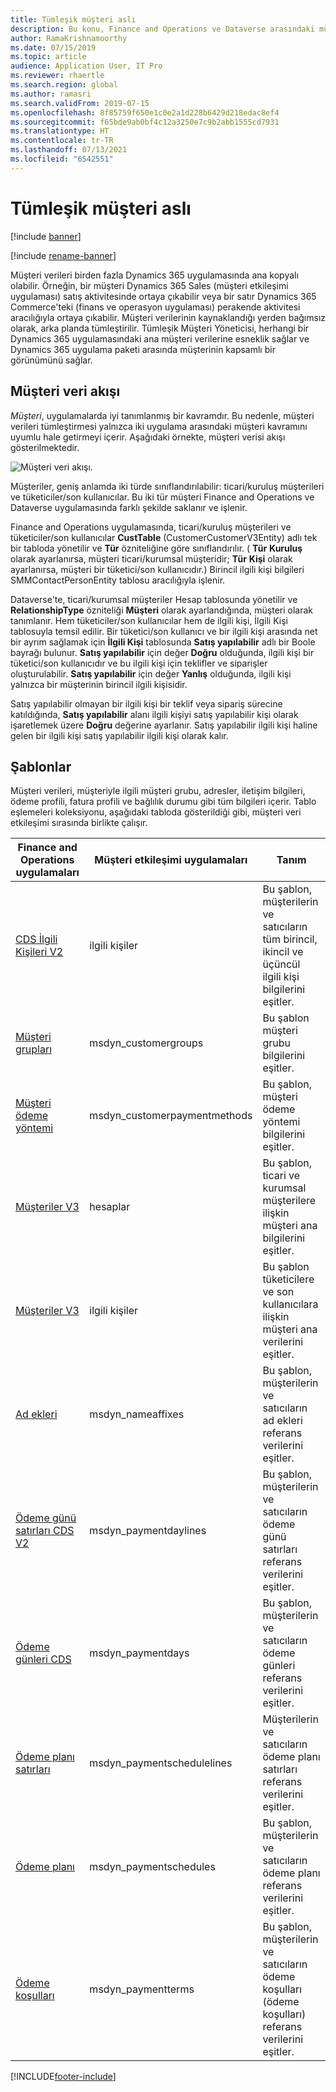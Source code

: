 ```yaml
---
title: Tümleşik müşteri aslı
description: Bu konu, Finance and Operations ve Dataverse arasındaki müşteri verileri tümleştirmesini açıklar.
author: RamaKrishnamoorthy
ms.date: 07/15/2019
ms.topic: article
audience: Application User, IT Pro
ms.reviewer: rhaertle
ms.search.region: global
ms.author: ramasri
ms.search.validFrom: 2019-07-15
ms.openlocfilehash: 8f85759f650e1c0e2a1d228b6429d218edac8ef4
ms.sourcegitcommit: f65bde9ab0bf4c12a3250e7c9b2abb1555cd7931
ms.translationtype: HT
ms.contentlocale: tr-TR
ms.lasthandoff: 07/13/2021
ms.locfileid: "6542551"
---
```

# <a name="integrated-customer-master"></a>Tümleşik müşteri aslı

[!include [banner](../../includes/banner.md)]

[!include [rename-banner](~/includes/cc-data-platform-banner.md)]

Müşteri verileri birden fazla Dynamics 365 uygulamasında ana kopyalı olabilir. Örneğin, bir müşteri Dynamics 365 Sales (müşteri etkileşimi uygulaması) satış aktivitesinde ortaya çıkabilir veya bir satır Dynamics 365 Commerce'teki (finans ve operasyon uygulaması) perakende aktivitesi aracılığıyla ortaya çıkabilir. Müşteri verilerinin kaynaklandığı yerden bağımsız olarak, arka planda tümleştirilir. Tümleşik Müşteri Yöneticisi, herhangi bir Dynamics 365 uygulamasındaki ana müşteri verilerine esneklik sağlar ve Dynamics 365 uygulama paketi arasında müşterinin kapsamlı bir görünümünü sağlar.

## <a name="customer-data-flow"></a>Müşteri veri akışı

*Müşteri*, uygulamalarda iyi tanımlanmış bir kavramdır. Bu nedenle, müşteri verileri tümleştirmesi yalnızca iki uygulama arasındaki müşteri kavramını uyumlu hale getirmeyi içerir. Aşağıdaki örnekte, müşteri verisi akışı gösterilmektedir.

![Müşteri veri akışı.](media/dual-write-customer-data-flow.png)

Müşteriler, geniş anlamda iki türde sınıflandırılabilir: ticari/kuruluş müşterileri ve tüketiciler/son kullanıcılar. Bu iki tür müşteri Finance and Operations ve Dataverse uygulamasında farklı şekilde saklanır ve işlenir.

Finance and Operations uygulamasında, ticari/kuruluş müşterileri ve tüketiciler/son kullanıcılar **CustTable** (CustomerCustomerV3Entity) adlı tek bir tabloda yönetilir ve **Tür** özniteliğine göre sınıflandırılır. ( **Tür** **Kuruluş** olarak ayarlanırsa, müşteri ticari/kurumsal müşteridir; **Tür** **Kişi** olarak ayarlanırsa, müşteri bir tüketici/son kullanıcıdır.) Birincil ilgili kişi bilgileri SMMContactPersonEntity tablosu aracılığıyla işlenir.

Dataverse'te, ticari/kurumsal müşteriler Hesap tablosunda yönetilir ve **RelationshipType** özniteliği **Müşteri** olarak ayarlandığında, müşteri olarak tanımlanır. Hem tüketiciler/son kullanıcılar hem de ilgili kişi, İlgili Kişi tablosuyla temsil edilir. Bir tüketici/son kullanıcı ve bir ilgili kişi arasında net bir ayrım sağlamak için **İlgili Kişi** tablosunda **Satış yapılabilir** adlı bir Boole bayrağı bulunur. **Satış yapılabilir** için değer **Doğru** olduğunda, ilgili kişi bir tüketici/son kullanıcıdır ve bu ilgili kişi için teklifler ve siparişler oluşturulabilir. **Satış yapılabilir** için değer **Yanlış** olduğunda, ilgili kişi yalnızca bir müşterinin birincil ilgili kişisidir.

Satış yapılabilir olmayan bir ilgili kişi bir teklif veya sipariş sürecine katıldığında,  **Satış yapılabilir** alanı ilgili kişiyi satış yapılabilir kişi olarak işaretlemek üzere **Doğru** değerine ayarlanır. Satış yapılabilir ilgili kişi haline gelen bir ilgili kişi satış yapılabilir ilgili kişi olarak kalır.

## <a name="templates"></a>Şablonlar

Müşteri verileri, müşteriyle ilgili müşteri grubu, adresler, iletişim bilgileri, ödeme profili, fatura profili ve bağlılık durumu gibi tüm bilgileri içerir. Tablo eşlemeleri koleksiyonu, aşağıdaki tabloda gösterildiği gibi, müşteri veri etkileşimi sırasında birlikte çalışır.

Finance and Operations uygulamaları | Müşteri etkileşimi uygulamaları         | Tanım
----------------------------|---------------------------------|------------
[CDS İlgili Kişileri V2](mapping-reference.md#115) | ilgili kişiler | Bu şablon, müşterilerin ve satıcıların tüm birincil, ikincil ve üçüncül ilgili kişi bilgilerini eşitler.
[Müşteri grupları](mapping-reference.md#126) | msdyn_customergroups | Bu şablon müşteri grubu bilgilerini eşitler.
[Müşteri ödeme yöntemi](mapping-reference.md#127) | msdyn_customerpaymentmethods | Bu şablon, müşteri ödeme yöntemi bilgilerini eşitler.
[Müşteriler V3](mapping-reference.md#101) | hesaplar | Bu şablon, ticari ve kurumsal müşterilere ilişkin müşteri ana bilgilerini eşitler.
[Müşteriler V3](mapping-reference.md#116) | ilgili kişiler | Bu şablon tüketicilere ve son kullanıcılara ilişkin müşteri ana verilerini eşitler.
[Ad ekleri](mapping-reference.md#155) | msdyn_nameaffixes | Bu şablon, müşterilerin ve satıcıların ad ekleri referans verilerini eşitler.
[Ödeme günü satırları CDS V2](mapping-reference.md#157) | msdyn_paymentdaylines | Bu şablon, müşterilerin ve satıcıların ödeme günü satırları referans verilerini eşitler.
[Ödeme günleri CDS](mapping-reference.md#158) | msdyn_paymentdays | Bu şablon, müşterilerin ve satıcıların ödeme günleri referans verilerini eşitler.
[Ödeme planı satırları](mapping-reference.md#159) | msdyn_paymentschedulelines | Müşterilerin ve satıcıların ödeme planı satırları referans verilerini eşitler.
[Ödeme planı](mapping-reference.md#160) | msdyn_paymentschedules | Bu şablon, müşterilerin ve satıcıların ödeme planı referans verilerini eşitler.
[Ödeme koşulları](mapping-reference.md#161) | msdyn_paymentterms | Bu şablon, müşterilerin ve satıcıların ödeme koşulları (ödeme koşulları) referans verilerini eşitler.

[!INCLUDE[footer-include](../../../../includes/footer-banner.md)]
